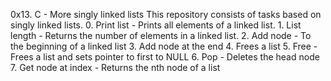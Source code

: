 0x13. C - More singly linked lists
This repository consists of tasks based on singly linked lists. 
	0. Print list - Prints all elements of a linked list. 
	1. List length - Returns the number of elements in a linked list. 
	2. Add node - To the beginning of a linked list 
	3. Add node at the end 
	4. Frees a list 
	5. Free - Frees a list and sets pointer to first to NULL 
	6. Pop - Deletes the head node 
	7. Get node at index - Returns the nth node of a list 
   
